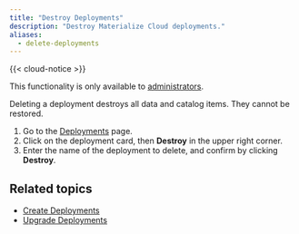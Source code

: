 ```yaml
---
title: "Destroy Deployments"
description: "Destroy Materialize Cloud deployments."
aliases:
  - delete-deployments
---
```


{{< cloud-notice >}}

This functionality is only available to [administrators](../administer-workspace).

Deleting a deployment destroys all data and catalog items. They cannot be restored.

1. Go to the [Deployments](https://cloud.materialize.com/memorys) page.
2. Click on the deployment card, then **Destroy** in the upper right corner.
3. Enter the name of the deployment to delete, and confirm by clicking **Destroy**.

## Related topics

* [Create Deployments](../create-deployments)
* [Upgrade Deployments](../upgrade-deployments)
